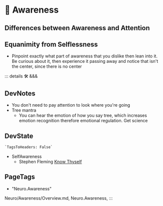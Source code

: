 
# 💜 <neuro>Awareness</neuro>

## Differences between Awareness and Attention

## Equanimity from Selflessness

- Pinpoint exactly what part of awareness that you dislike then lean into it. Be curious about it, then experience it passing away and notice that isn't the center, since there is no center

::: details 🛠 <dev>&&&</dev>

## DevNotes

- You don't need to pay attention to look where you're going
- Tree mantra
    - You can hear the emotion of how you say tree, which increases emotion recognition therefore emotional regulation. Get science

## DevState

```py
`TagsToHeaders: False`
```

- SelfAwareness
    - Stephen Fleming [Know Thyself](https://metacoglab.org/people)

<h2>PageTags</h2>

- "Neuro.Awareness"

Neuro/Awareness/Overview.md, <dev>Neuro.Awareness</dev>,
:::
